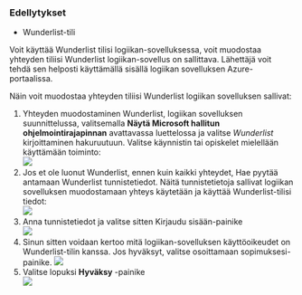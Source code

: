 ### <a name="prerequisites"></a>Edellytykset
- Wunderlist-tili  

Voit käyttää Wunderlist tilisi logiikan-sovelluksessa, voit muodostaa yhteyden tiliisi Wunderlist logiikan-sovellus on sallittava. Lähettäjä voit tehdä sen helposti käyttämällä sisällä logiikan sovelluksen Azure-portaalissa. 

Näin voit muodostaa yhteyden tiliisi Wunderlist logiikan sovelluksen sallivat:


1. Yhteyden muodostaminen Wunderlist, logiikan sovelluksen suunnittelussa, valitsemalla **Näytä Microsoft hallitun ohjelmointirajapinnan** avattavassa luettelossa ja valitse *Wunderlist* kirjoittaminen hakuruutuun. Valitse käynnistin tai opiskelet mielellään käyttämään toiminto:  
  ![](./media/connectors-create-api-wunderlist/wunderlist-0.png)
2. Jos et ole luonut Wunderlist, ennen kuin kaikki yhteydet, Hae pyytää antamaan Wunderlist tunnistetiedot. Näitä tunnistetietoja sallivat logiikan sovelluksen muodostamaan yhteys käytetään ja käyttää Wunderlist-tilisi tiedot:   
  ![](./media/connectors-create-api-wunderlist/wunderlist-1.png)  
2. Anna tunnistetiedot ja valitse sitten Kirjaudu sisään-painike  
  ![](./media/connectors-create-api-wunderlist/wunderlist-2.png)  
3. Sinun sitten voidaan kertoo mitä logiikan-sovelluksen käyttöoikeudet on Wunderlist-tilin kanssa. Jos hyväksyt, valitse osoittamaan sopimuksesi-painike. 
  ![](./media/connectors-create-api-wunderlist/wunderlist-4.png)  
4. Valitse lopuksi **Hyväksy** -painike  
  ![](./media/connectors-create-api-wunderlist/wunderlist-5.png)  





